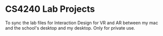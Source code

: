 # CS4240 Lab Projects

To sync the lab files for Interaction Design for VR and AR between my mac and the school's desktop and my desktop. Only for private use.
